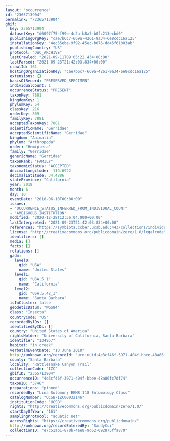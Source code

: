 ```yaml
---
layout: "occurrence"
id: "2365713904"
permalink: "/2365713904"
gbif:
  key: 2365713904
  datasetKey: "d6097f75-f99e-4c2a-b8a5-b0fc213ecbd0"
  publishingOrgKey: "cae7b6c7-669a-4261-9a34-6e8cdc16a125"
  installationKey: "4ec55ebe-9f92-45ec-b076-dd45f61003ab"
  publishingCountry: "US"
  protocol: "DWC_ARCHIVE"
  lastCrawled: "2021-09-11T09:05:22.434+00:00"
  lastParsed: "2021-09-23T21:42:03.834+00:00"
  crawlId: 161
  hostingOrganizationKey: "cae7b6c7-669a-4261-9a34-6e8cdc16a125"
  extensions: {}
  basisOfRecord: "PRESERVED_SPECIMEN"
  individualCount: 1
  occurrenceStatus: "PRESENT"
  taxonKey: 7881
  kingdomKey: 1
  phylumKey: 54
  classKey: 216
  orderKey: 809
  familyKey: 7881
  acceptedTaxonKey: 7881
  scientificName: "Gerridae"
  acceptedScientificName: "Gerridae"
  kingdom: "Animalia"
  phylum: "Arthropoda"
  order: "Hemiptera"
  family: "Gerridae"
  genericName: "Gerridae"
  taxonRank: "FAMILY"
  taxonomicStatus: "ACCEPTED"
  decimalLongitude: -119.6922
  decimalLatitude: 34.4886
  stateProvince: "California"
  year: 2018
  month: 6
  day: 10
  eventDate: "2018-06-10T00:00:00"
  issues:
  - "OCCURRENCE_STATUS_INFERRED_FROM_INDIVIDUAL_COUNT"
  - "AMBIGUOUS_INSTITUTION"
  modified: "2020-12-28T12:56:04.000+00:00"
  lastInterpreted: "2021-09-23T21:42:03.834+00:00"
  references: "https://symbiota.ccber.ucsb.edu:443/collections/individual/index.php?occid=134957"
  license: "http://creativecommons.org/publicdomain/zero/1.0/legalcode"
  identifiers: []
  media: []
  facts: []
  relations: []
  gadm:
    level0:
      gid: "USA"
      name: "United States"
    level1:
      gid: "USA.5_1"
      name: "California"
    level2:
      gid: "USA.5.42_1"
      name: "Santa Barbara"
  isInCluster: false
  geodeticDatum: "WGS84"
  class: "Insecta"
  countryCode: "US"
  recordedByIDs: []
  identifiedByIDs: []
  country: "United States of America"
  rightsHolder: "University of California, Santa Barbara"
  identifier: "134957"
  habitat: "in creek"
  verbatimEventDate: "10 June 2018"
  http://unknown.org/recordId: "urn:uuid:4e3cf46f-3971-404f-bbee-48a86fc7df74"
  county: "Santa Barbara"
  locality: "Rattlesnake Canyon Trail"
  collectionCode: "IZC"
  gbifID: "2365713904"
  occurrenceID: "4e3cf46f-3971-404f-bbee-48a86fc7df74"
  taxonID: "3746"
  preparations: "pinned"
  recordedBy: "Lina Solomon; EEMB 118 Entomology Class"
  catalogNumber: "UCSB-IZC00032146"
  institutionCode: "UCSB"
  rights: "http://creativecommons.org/publicdomain/zero/1.0/"
  startDayOfYear: "161"
  samplingProtocol: "aquatic net"
  accessRights: "https://creativecommons.org/publicdomain/"
  http://unknown.org/recordEnteredBy: "SandyCui"
  collectionID: "e7c51ab1-870b-4ee8-9d62-092875ffa870"
---
```

